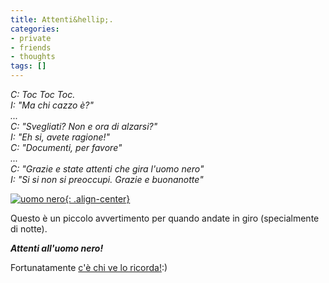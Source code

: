 ```yaml
---
title: Attenti&hellip;.
categories:
- private
- friends
- thoughts
tags: []
---
```

_C: Toc Toc Toc.  
I: "Ma chi cazzo è?"  
...  
C: "Svegliati? Non e ora di alzarsi?"  
I: "Eh si, avete ragione!"  
C: "Documenti, per favore"  
...  
C: "Grazie e state attenti che gira l'uomo nero"  
I: "Si si non si preoccupi. Grazie e buonanotte"_  
  

[![uomo nero]({{site.url}}/images/uomo_nero.jpg){: .align-center}]({{site.url}}/images/uomo_nero.jpg "uomo nero" )

Questo è un piccolo avvertimento per quando andate in giro (specialmente di
notte).

_**Attenti all'uomo nero!**_

Fortunatamente [c'è chi ve lo ricorda!](http://www.carabinieri.it/Internet/
"http://www.carabinieri.it/Internet/" ):)

